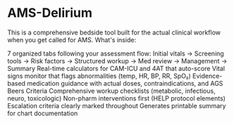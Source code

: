 # AMS-Delirium

This is a comprehensive bedside tool built for the actual clinical workflow when you get called for AMS.
What's inside:

7 organized tabs following your assessment flow: Initial vitals → Screening tools → Risk factors → Structured workup → Med review → Management → Summary
Real-time calculators for CAM-ICU and 4AT that auto-score
Vital signs monitor that flags abnormalities (temp, HR, BP, RR, SpO₂)
Evidence-based medication guidance with actual doses, contraindications, and AGS Beers Criteria
Comprehensive workup checklists (metabolic, infectious, neuro, toxicologic)
Non-pharm interventions first (HELP protocol elements)
Escalation criteria clearly marked throughout
Generates printable summary for chart documentation

